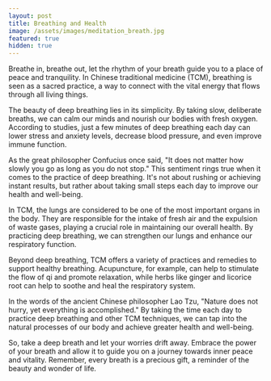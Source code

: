 ```yaml
---
layout: post
title: Breathing and Health
image: /assets/images/meditation_breath.jpg
featured: true
hidden: true
---
```


Breathe in, breathe out, let the rhythm of your breath guide you to a place of peace and tranquility. In Chinese traditional medicine (TCM), breathing is seen as a sacred practice, a way to connect with the vital energy that flows through all living things.

The beauty of deep breathing lies in its simplicity. By taking slow, deliberate breaths, we can calm our minds and nourish our bodies with fresh oxygen. According to studies, just a few minutes of deep breathing each day can lower stress and anxiety levels, decrease blood pressure, and even improve immune function.

As the great philosopher Confucius once said, "It does not matter how slowly you go as long as you do not stop." This sentiment rings true when it comes to the practice of deep breathing. It's not about rushing or achieving instant results, but rather about taking small steps each day to improve our health and well-being.

In TCM, the lungs are considered to be one of the most important organs in the body. They are responsible for the intake of fresh air and the expulsion of waste gases, playing a crucial role in maintaining our overall health. By practicing deep breathing, we can strengthen our lungs and enhance our respiratory function.

Beyond deep breathing, TCM offers a variety of practices and remedies to support healthy breathing. Acupuncture, for example, can help to stimulate the flow of qi and promote relaxation, while herbs like ginger and licorice root can help to soothe and heal the respiratory system.

In the words of the ancient Chinese philosopher Lao Tzu, "Nature does not hurry, yet everything is accomplished." By taking the time each day to practice deep breathing and other TCM techniques, we can tap into the natural processes of our body and achieve greater health and well-being.

So, take a deep breath and let your worries drift away. Embrace the power of your breath and allow it to guide you on a journey towards inner peace and vitality. Remember, every breath is a precious gift, a reminder of the beauty and wonder of life.
